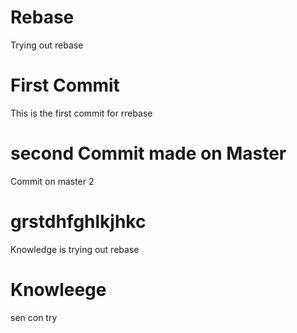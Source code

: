 # Rebase

Trying out rebase

# First Commit

This is the first commit for rrebase

# second Commit made on Master

Commit on master 2


# grstdhfghlkjhkc
Knowledge is trying  out rebase

# Knowleege
sen con try
